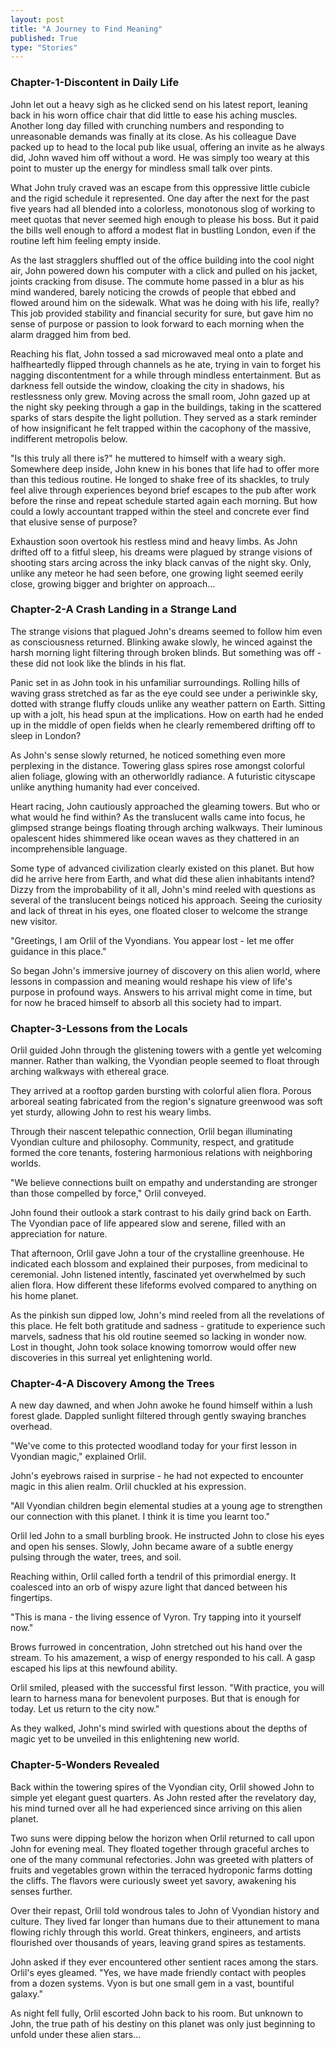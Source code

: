 ```yaml
---
layout: post
title: "A Journey to Find Meaning"
published: True
type: "Stories"
---
```


### Chapter-1-Discontent in Daily Life
John let out a heavy sigh as he clicked send on his latest report, leaning back in his worn office chair that did little to ease his aching muscles. Another long day filled with crunching numbers and responding to unreasonable demands was finally at its close. As his colleague Dave packed up to head to the local pub like usual, offering an invite as he always did, John waved him off without a word. He was simply too weary at this point to muster up the energy for mindless small talk over pints.

What John truly craved was an escape from this oppressive little cubicle and the rigid schedule it represented. One day after the next for the past five years had all blended into a colorless, monotonous slog of working to meet quotas that never seemed high enough to please his boss. But it paid the bills well enough to afford a modest flat in bustling London, even if the routine left him feeling empty inside.

As the last stragglers shuffled out of the office building into the cool night air, John powered down his computer with a click and pulled on his jacket, joints cracking from disuse. The commute home passed in a blur as his mind wandered, barely noticing the crowds of people that ebbed and flowed around him on the sidewalk. What was he doing with his life, really? This job provided stability and financial security for sure, but gave him no sense of purpose or passion to look forward to each morning when the alarm dragged him from bed.

Reaching his flat, John tossed a sad microwaved meal onto a plate and halfheartedly flipped through channels as he ate, trying in vain to forget his nagging discontentment for a while through mindless entertainment. But as darkness fell outside the window, cloaking the city in shadows, his restlessness only grew. Moving across the small room, John gazed up at the night sky peeking through a gap in the buildings, taking in the scattered sparks of stars despite the light pollution. They served as a stark reminder of how insignificant he felt trapped within the cacophony of the massive, indifferent metropolis below.

"Is this truly all there is?" he muttered to himself with a weary sigh. Somewhere deep inside, John knew in his bones that life had to offer more than this tedious routine. He longed to shake free of its shackles, to truly feel alive through experiences beyond brief escapes to the pub after work before the rinse and repeat schedule started again each morning. But how could a lowly accountant trapped within the steel and concrete ever find that elusive sense of purpose?

Exhaustion soon overtook his restless mind and heavy limbs. As John drifted off to a fitful sleep, his dreams were plagued by strange visions of shooting stars arcing across the inky black canvas of the night sky. Only, unlike any meteor he had seen before, one growing light seemed eerily close, growing bigger and brighter on approach...

### Chapter-2-A Crash Landing in a Strange Land
The strange visions that plagued John's dreams seemed to follow him even as consciousness returned. Blinking awake slowly, he winced against the harsh morning light filtering through broken blinds. But something was off - these did not look like the blinds in his flat.

Panic set in as John took in his unfamiliar surroundings. Rolling hills of waving grass stretched as far as the eye could see under a periwinkle sky, dotted with strange fluffy clouds unlike any weather pattern on Earth. Sitting up with a jolt, his head spun at the implications. How on earth had he ended up in the middle of open fields when he clearly remembered drifting off to sleep in London?

As John's sense slowly returned, he noticed something even more perplexing in the distance. Towering glass spires rose amongst colorful alien foliage, glowing with an otherworldly radiance. A futuristic cityscape unlike anything humanity had ever conceived.

Heart racing, John cautiously approached the gleaming towers. But who or what would he find within? As the translucent walls came into focus, he glimpsed strange beings floating through arching walkways. Their luminous opalescent hides shimmered like ocean waves as they chattered in an incomprehensible language.

Some type of advanced civilization clearly existed on this planet. But how did he arrive here from Earth, and what did these alien inhabitants intend? Dizzy from the improbability of it all, John's mind reeled with questions as several of the translucent beings noticed his approach. Seeing the curiosity and lack of threat in his eyes, one floated closer to welcome the strange new visitor.

"Greetings, I am Orlil of the Vyondians. You appear lost - let me offer guidance in this place."

So began John's immersive journey of discovery on this alien world, where lessons in compassion and meaning would reshape his view of life's purpose in profound ways. Answers to his arrival might come in time, but for now he braced himself to absorb all this society had to impart.

### Chapter-3-Lessons from the Locals
Orlil guided John through the glistening towers with a gentle yet welcoming manner. Rather than walking, the Vyondian people seemed to float through arching walkways with ethereal grace.

They arrived at a rooftop garden bursting with colorful alien flora. Porous arboreal seating fabricated from the region's signature greenwood was soft yet sturdy, allowing John to rest his weary limbs.

Through their nascent telepathic connection, Orlil began illuminating Vyondian culture and philosophy. Community, respect, and gratitude formed the core tenants, fostering harmonious relations with neighboring worlds.

"We believe connections built on empathy and understanding are stronger than those compelled by force," Orlil conveyed.

John found their outlook a stark contrast to his daily grind back on Earth. The Vyondian pace of life appeared slow and serene, filled with an appreciation for nature.

That afternoon, Orlil gave John a tour of the crystalline greenhouse. He indicated each blossom and explained their purposes, from medicinal to ceremonial. John listened intently, fascinated yet overwhelmed by such alien flora. How different these lifeforms evolved compared to anything on his home planet.

As the pinkish sun dipped low, John's mind reeled from all the revelations of this place. He felt both gratitude and sadness - gratitude to experience such marvels, sadness that his old routine seemed so lacking in wonder now. Lost in thought, John took solace knowing tomorrow would offer new discoveries in this surreal yet enlightening world.

### Chapter-4-A Discovery Among the Trees
A new day dawned, and when John awoke he found himself within a lush forest glade. Dappled sunlight filtered through gently swaying branches overhead.

"We've come to this protected woodland today for your first lesson in Vyondian magic," explained Orlil.

John's eyebrows raised in surprise - he had not expected to encounter magic in this alien realm. Orlil chuckled at his expression.

"All Vyondian children begin elemental studies at a young age to strengthen our connection with this planet. I think it is time you learnt too."

Orlil led John to a small burbling brook. He instructed John to close his eyes and open his senses. Slowly, John became aware of a subtle energy pulsing through the water, trees, and soil.

Reaching within, Orlil called forth a tendril of this primordial energy. It coalesced into an orb of wispy azure light that danced between his fingertips.

"This is mana - the living essence of Vyron. Try tapping into it yourself now."

Brows furrowed in concentration, John stretched out his hand over the stream. To his amazement, a wisp of energy responded to his call. A gasp escaped his lips at this newfound ability.

Orlil smiled, pleased with the successful first lesson. "With practice, you will learn to harness mana for benevolent purposes. But that is enough for today. Let us return to the city now."

As they walked, John's mind swirled with questions about the depths of magic yet to be unveiled in this enlightening new world.

### Chapter-5-Wonders Revealed
Back within the towering spires of the Vyondian city, Orlil showed John to simple yet elegant guest quarters. As John rested after the revelatory day, his mind turned over all he had experienced since arriving on this alien planet.

Two suns were dipping below the horizon when Orlil returned to call upon John for evening meal. They floated together through graceful arches to one of the many communal refectories. John was greeted with platters of fruits and vegetables grown within the terraced hydroponic farms dotting the cliffs. The flavors were curiously sweet yet savory, awakening his senses further.

Over their repast, Orlil told wondrous tales to John of Vyondian history and culture. They lived far longer than humans due to their attunement to mana flowing richly through this world. Great thinkers, engineers, and artists flourished over thousands of years, leaving grand spires as testaments.

John asked if they ever encountered other sentient races among the stars. Orlil's eyes gleamed. "Yes, we have made friendly contact with peoples from a dozen systems. Vyon is but one small gem in a vast, bountiful galaxy."

As night fell fully, Orlil escorted John back to his room. But unknown to John, the true path of his destiny on this planet was only just beginning to unfold under these alien stars...